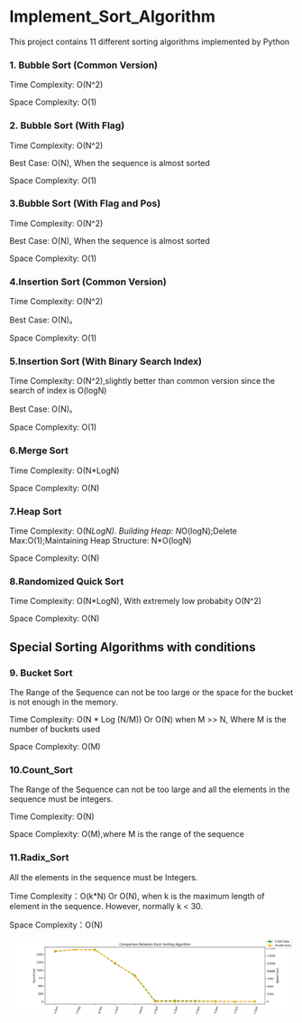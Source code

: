 # Implement_Sort_Algorithm

This project contains 11 different sorting algorithms implemented by Python 

### 1. Bubble Sort (Common Version)
  
  Time Complexity: O(N^2)

  Space Complexity: O(1)
  
### 2. Bubble Sort (With Flag)

  Time Complexity: O(N^2)
  
  Best Case: O(N), When the sequence is almost sorted
  
  Space Complexity: O(1)
  
### 3.Bubble Sort (With Flag and Pos)

  Time Complexity: O(N^2)
  
  Best Case: O(N), When the sequence is almost sorted
  
  Space Complexity: O(1)
  
### 4.Insertion Sort (Common Version)

  Time Complexity: O(N^2)
  
  Best Case: O(N)。

  Space Complexity: O(1)
  
### 5.Insertion Sort (With Binary Search Index)
   
  Time Complexity: O(N^2),slightly better than common version since the search of index is O(logN)
  
  Best Case: O(N)。

  Space Complexity: O(1)
  
### 6.Merge Sort
  
  Time Complexity: O(N*LogN)

  Space Complexity: O(N)
  
### 7.Heap Sort
  
  Time Complexity: O(N*LogN). Building Heap: N*O(logN);Delete Max:O(1);Maintaining Heap Structure: N*O(logN)

  Space Complexity: O(N)
  
### 8.Randomized Quick Sort
  
  Time Complexity: O(N*LogN), With extremely low probabity O(N^2)

  Space Complexity: O(N)

## Special Sorting Algorithms with conditions

### 9. Bucket Sort
  
  The Range of the Sequence can not be too large or the space for the bucket is not enough in the memory.
  
  Time Complexity: O(N * Log (N/M)) Or O(N) when M >> N, Where M is the number of buckets used
  
  Space Complexity: O(M)
  
### 10.Count_Sort
  
  The Range of the Sequence can not be too large and all the elements in the sequence must be integers.

  Time Complexity: O(N)

  Space Complexity: O(M),where M is the range of the sequence
  
### 11.Radix_Sort

  All the elements in the sequence must be Integers.
  
  Time Complexity：O(k*N) Or O(N), when k is the maximum length of element in the sequence. However, normally k < 30.

  Space Complexity：O(N)

![](comparison.png)
